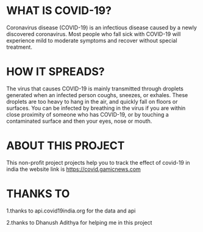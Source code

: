# WHAT IS COVID-19?
Coronavirus disease (COVID-19) is an infectious disease caused by a newly discovered coronavirus.
Most people who fall sick with COVID-19 will experience mild to moderate symptoms and recover without special treatment.

# HOW IT SPREADS?
The virus that causes COVID-19 is mainly transmitted through droplets generated when an infected person coughs, sneezes, or exhales. These droplets are too heavy to hang in the air, and quickly fall on floors or surfaces.
You can be infected by breathing in the virus if you are within close proximity of someone who has COVID-19, or by touching a contaminated surface and then your eyes, nose or mouth.
# ABOUT THIS PROJECT
This non-profit project projects help you to track the effect of covid-19 in india the website link is https://covid.gamicnews.com
# THANKS TO
1.thanks to api.covid19india.org for the data and api

2.thanks to Dhanush Adithya for helping me in this project
